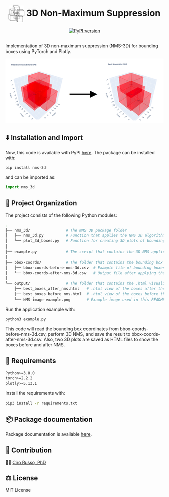 <div align="center">

  <!-- headline -->
  <center><h1><img align="center" src="./docs/images/logo.png" width=50px> 3D Non-Maximum Suppression</h1></center>

  <!-- PyPI badge -->
  <a href="https://pypi.org/project/NMS-3D/">
    <img src="https://badge.fury.io/py/NMS-3D.svg" alt="PyPI version">
  </a>

</div>

<br>

Implementation of 3D non-maximum suppression (NMS-3D) for bounding boxes using PyTorch and Plotly.

![Example](./docs/images/NMS-image-example.png)

## ⬇️ Installation and Import
Now, this code is available with PyPI [here](https://pypi.org/project/nms-3d/). The package can be installed with:

```bash
pip install nms-3d
```

and can be imported as:

```python
import nms_3d
```



## 📂 Project Organization

The project consists of the following Python modules:
```bash
.
├── nms_3d/                # The NMS 3D package folder
│   ├── nms_3d.py          # Function that applies the NMS 3D algorithm.
│   └── plot_3d_boxes.py   # Function for creating 3D plots of bounding boxes using Plotly.
│
├── example.py             # The script that contains the 3D NMS application example.
│
├── bbox-coords/           # The folder that contains the bounding box .csv files before and after the 3D NMS.
│   ├── bbox-coords-before-nms-3d.csv  # Example file of bounding boxes to suppress.
│   └── bbox-coords-after-nms-3d.csv   # Output file after applying the 3D NMS on bbox-coords-before-nms-3d.csv.
│
└── output/                # The folder that contains the .html visualization of the boxes before and after the 3D NMS.
    ├── best_boxes_after_nms.html   # .html view of the boxes after the 3D NMS.
    ├── best_boxes_before_nms.html  # .html view of the boxes before the 3D NMS.
    └── NMS-image-example.png       # Example image used in this README.md file.
```

Run the application example with:

```bash
python3 example.py
```

This code will read the bounding box coordinates from bbox-coords-before-nms-3d.csv, perform 3D NMS, and save the result to bbox-coords-after-nms-3d.csv. Also, two 3D plots are saved as HTML files to show the boxes before and after NMS.

## 🚨 Requirements

```bash
Python>=3.8.0
torch>=2.2.2
plotly>=5.13.1
```

Install the requirements with:
```bash
pip3 install -r requirements.txt
```

## 📦 Package documentation

Package documentation is available [here](https://giuliorusso.github.io/NMS-3D/).

## 🤝 Contribution
👨‍💻 [Ciro Russo, PhD](https://www.linkedin.com/in/ciro-russo-b14056100/)

## ⚖️ License

MIT License

